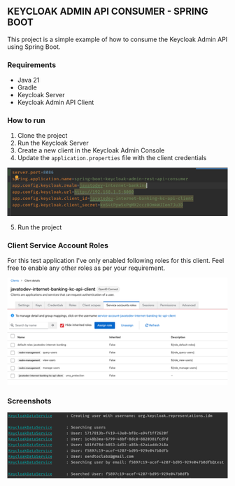 ## KEYCLOAK ADMIN API CONSUMER - SPRING BOOT

This project is a simple example of how to consume the Keycloak Admin API using Spring Boot.

### Requirements
- Java 21
- Gradle
- Keycloak Server
- Keycloak Admin API Client

### How to run

1. Clone the project
2. Run the Keycloak Server
3. Create a new client in the Keycloak Admin Console
4. Update the `application.properties` file with the client credentials

![](screen_2.png)

5. Run the project

### Client Service Account Roles

For this test application I've only enabled following roles for this client. Feel free to enable any other roles as per your requirement.

![Keycloak Client](keycloak_client_service_roles.png)

### Screenshots

![](screen_1.png)

